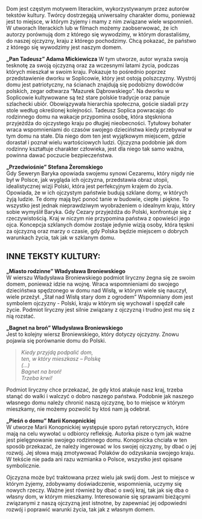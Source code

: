 Dom jest częstym motywem literackim, wykorzystywanym przez autorów tekstów kultury. Twórcy dostrzegają uniwersalny charakter domu, ponieważ jest to miejsce, w którym żyjemy i mamy z nim związane wiele wspomnień. W utworach literackich lub w filmach możemy zaobserwować, że ich autorzy porównują dom z którego się wywodzimy, w którym dorastaliśmy, do naszej ojczyzny, kraju z którego pochodzimy. Chcą pokazać, że państwo z którego się wywodzimy jest naszym domem.

**„Pan Tadeusz” Adama Mickiewicza**
W tym utworze, autor wyraża swoją tesknotę za swoją ojczyzną oraz za wczesnymi latami życia, podczas których mieszkał w swoim kraju. Pokazuje to pośrednio poprzez przedstawienie dworku w Soplicowie, który jest ostoją polszczyzny. Wystrój domu jest patriotyczny, na ścianach znajdują się podobizny dowódców polskich, zegar odtwarza “Mazurek Dąbrowskiego”. Na dworku w Soplicowie kultywowane są też stare polskie tradycje oraz panuje szlachecki ubiór. Obowiązywała hierarchia społeczna, goście siadali przy stole według określonej kolejności. Tadeusz Soplica powracając do rodzinnego domu na wakacje przypomina osobę, która stęskniona przyjeżdża do ojczystego kraju po długiej nieobecności. Tytułowy bohater wraca wspomnieniami do czasów swojego dzieciństwa kiedy przebywał w tym domu na stałe. Dla niego dom ten jest wyjątkowym miejscem, gdzie dorastał i poznał wielu wartościowych ludzi. Ojczyzna podobnie jak dom rodzinny kształtuje charakter człowieka, jest dla niego tak samo ważna, powinna dawać poczucie bezpieczeństwa.

**„Przedwiośnie” Stefana Żeromskiego**  
Gdy Seweryn Baryka opowiada swojemu synowi Cezaremu, który nigdy nie był w Polsce, jak wygląda ich ojczyzna, przedstawia obraz utopii, idealistycznej wizji Polski, która jest perfekcyjnym krajem do życia. Opowiada, że w ich ojczystym państwie budują szklane domy, w których żyją ludzie. Te domy mają być ponoć tanie w budowie, ciepłe i piękne. To wszystko jest jednak nieprawdziwym wyobrażeniem o idealnym kraju, który sobie wymyślił Baryka. Gdy Cezary przyjeżdża do Polski, konfrontuje się z rzeczywistością. Kraj w niczym nie przypomina państwa z opowieści jego ojca. Koncepcja szklanych domów zostaje jedynie wizją osoby, która tęskni za ojczyzną oraz marzy o czasie, gdy Polska będzie miejscem o dobrych warunkach życia, tak jak w szklanym domu.

## INNE TEKSTY KULTURY:

**„Miasto rodzinne” Władysława Broniewskiego**  
W wierszu Władysława Broniewskiego podmiot liryczny żegna się ze swoim domem, ponieważ idzie na wojnę. Wraca wspomnieniami do swojego dzieciństwa spędzonego w domu nad Wisłą, w którym wiele się nauczył, wiele przeżył. „Stał nad Wisłą stary dom z ogrodem” Wspomniany dom jest symbolem ojczyzny - Polski, kraju w którym się wychował i spędził całe życie. Podmiot liryczny jest silnie związany z ojczyzną i trudno jest mu się z nią rozstać.

**„Bagnet na broń” Władysława Broniewskiego**  
Jest to kolejny wiersz Broniewskiego, który dotyczy ojczyzny. Znowu pojawia się porównanie domu do Polski.
>*Kiedy przyjdą podpalić dom,  
ten, w który mieszkasz – Polskę  
(...)  
Bagnet na broń!  
Trzeba krwi!*

Podmiot liryczny chce przekazać, że gdy ktoś atakuje nasz kraj, trzeba stanąć do walki i walczyć o dobro naszego państwa. Podobnie jak naszego własnego domu należy chronić naszą ojczyznę, bo to miejsce w którym mieszkamy, nie możemy pozwolić by ktoś nam ją odebrał.

**„Pieśń o domu” Marii Konopnickiej**  
W utworze Marii Konopnickiej występuje sporo pytań retorycznych, które mają na celu wywołać u odbiorcy refleksję. Autorka pisze o tym jak ważne jest pielęgnowanie swojego rodzinnego domu. Konopnicka chciała w ten sposób przekazać, że należy ingerować w los swojej ojczyzny, by dbać o jej rozwój. Jej słowa mają zmotywować Polaków do odzyskania swojego kraju. W tekście nie pada ani razu wzmianka o Polsce, wszystko jest opisane symbolicznie.

Ojczyzna może być traktowana przez wielu jak swój dom. Jest to miejsce w którym żyjemy, zdobywamy doświadczenie, wspomnienia, uczymy się nowych rzeczy. Ważne jest również by dbać o swój kraj, tak jak się dba o własny dom, w którym mieszkamy. Interesowanie się sprawami bieżącymi związanymi z naszą ojczyzną jest istnotne, by zapewniać jej odpowiedni rozwój i poprawić warunki życia, tak jak z własnym domem.